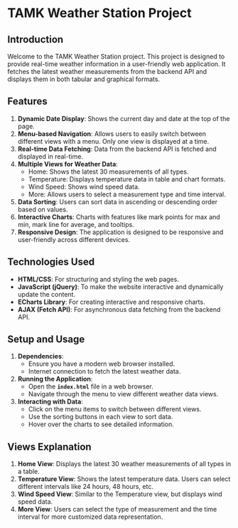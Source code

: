 # **TAMK Weather Station Project**

## **Introduction**

Welcome to the TAMK Weather Station project. This project is designed to provide real-time weather information in a user-friendly web application. It fetches the latest weather measurements from the backend API and displays them in both tabular and graphical formats.

## **Features**

1. **Dynamic Date Display**: Shows the current day and date at the top of the page.
2. **Menu-based Navigation**: Allows users to easily switch between different views with a menu. Only one view is displayed at a time.
3. **Real-time Data Fetching**: Data from the backend API is fetched and displayed in real-time.
4. **Multiple Views for Weather Data**:
   - Home: Shows the latest 30 measurements of all types.
   - Temperature: Displays temperature data in table and chart formats.
   - Wind Speed: Shows wind speed data.
   - More: Allows users to select a measurement type and time interval.
5. **Data Sorting**: Users can sort data in ascending or descending order based on values.
6. **Interactive Charts**: Charts with features like mark points for max and min, mark line for average, and tooltips.
7. **Responsive Design**: The application is designed to be responsive and user-friendly across different devices.

## **Technologies Used**

- **HTML/CSS**: For structuring and styling the web pages.
- **JavaScript (jQuery)**: To make the website interactive and dynamically update the content.
- **ECharts Library**: For creating interactive and responsive charts.
- **AJAX (Fetch API)**: For asynchronous data fetching from the backend API.

## **Setup and Usage**

1. **Dependencies**:
   - Ensure you have a modern web browser installed.
   - Internet connection to fetch the latest weather data.
2. **Running the Application**:
   - Open the **`index.html`** file in a web browser.
   - Navigate through the menu to view different weather data views.
3. **Interacting with Data**:
   - Click on the menu items to switch between different views.
   - Use the sorting buttons in each view to sort data.
   - Hover over the charts to see detailed information.

## **Views Explanation**

1. **Home View**: Displays the latest 30 weather measurements of all types in a table.
2. **Temperature View**: Shows the latest temperature data. Users can select different intervals like 24 hours, 48 hours, etc.
3. **Wind Speed View**: Similar to the Temperature view, but displays wind speed data.
4. **More View**: Users can select the type of measurement and the time interval for more customized data representation.
